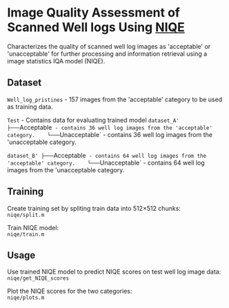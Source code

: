 # Image Quality Assessment of Scanned Well logs Using [NIQE](https://ieeexplore.ieee.org/document/6353522/)

Characterizes the quality of scanned well log images as 'acceptable' or 'unacceptable' for further processing and information retrieval using a image statistics IQA model (NIQE). 

## Dataset
`Well_log_pristines` - 157 images from the 'acceptable' category to be used as training data.

`Test` - Contains data for evaluating trained model
`dataset_A'
├───`Acceptable` - contains 36 well log images from the 'acceptable' category.   
└───`Unacceptable` - contains 36 well log images from the 'unacceptable category.   

`dataset_B'
├───`Acceptable` - contains 64 well log images from the 'acceptable' category.   
└───`Unacceptable` - contains 64 well log images from the 'unacceptable category.   


## Training
Create training set by spliting train data into 512×512 chunks:  
`niqe/split.m`  

Train NIQE model:  
`niqe/train.m`  

## Usage
Use trained NIQE model to predict NIQE scores on test well log image data:  
`niqe/get_NIQE_scores`

 Plot the NIQE scores for the two categories:  
 `niqe/plots.m`


